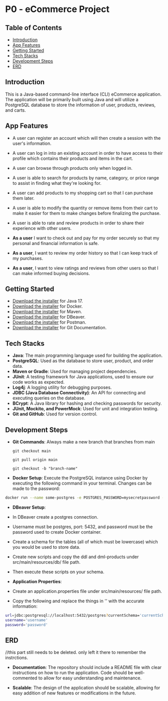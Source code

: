 # P0 - eCommerce Project

## Table of Contents

- [Introduction](#introduction)
- [App Features](#app-features)
- [Getting Started](#getting-started)
- [Tech Stacks](#tech-stacks)
- [Development Steps](#development-steps)
- [ERD](#erd)


## Introduction

This is a Java-based command-line interface (CLI) eCommerce application. The application will be primarily built using Java and will utilize a PostgreSQL database to store the information of user, products, reviews, and carts.

## App Features

- A user can register an account which will then create a session with the user's information.
- A user can log in into an existing account in order to have access to their profile which contains their products and items in the cart.
- A user can browse through products only when logged in.
- A user is able to search for products by name, category, or price range to assist in finding what they're looking for.
- A user can add products to my shopping cart so that I can purchase them later.
- A user is able to modify the quantity or remove items from their cart to make it easier for them to make changes before finalizing the purchase.
- A user is able to rate and review products in order to share their experience with other users.

- **As a user** I want to check out and pay for my order securely so that my personal and financial information is safe.
- **As a user**, I want to review my order history so that I can keep track of my purchases.
- **As a user**, I want to view ratings and reviews from other users so that I can make informed buying decisions.


## Getting Started

- [Download the installer](https://docs.oracle.com/en/java/javase/17/) for Java 17.
- [Download the installer](https://docs.docker.com/) for Docker.
- [Download the installer](https://maven.apache.org/guides/index.html) for Maven.
- [Download the installer](https://dbeaver.io/docs/) for DBeaver.
- [Download the installer](https://learning.postman.com/docs/) for Postman.
- [Download the installer](https://git-scm.com/doc) for Git Documentation.

## Tech Stacks

- **Java**: The main programming language used for building the application.
- **PostgreSQL**: Used as the database to store user, product, and order data.
- **Maven or Gradle**: Used for managing project dependencies.
- **JUnit**: A testing framework for Java applications, used to ensure our code works as expected.
- **Log4j**: A logging utility for debugging purposes.
- **JDBC (Java Database Connectivity)**: An API for connecting and executing queries on the database.
- **BCrypt**: A Java library for hashing and checking passwords for security.
- **JUnit, Mockito, and PowerMock**: Used for unit and integration testing.
- **Git and GitHub**: Used for version control.


## Development Steps

- **Git Commands**: Always make a new branch that branches from main

  `git checkout main`

  `git pull origin main`

  `git checkout -b "branch-name"`

- **Docker Setup**: Execute the PostgreSQL instance using Docker by executing the following command in your terminal. Changes can be made to the password:

```bash
docker run --name some-postgres -e POSTGRES_PASSWORD=mysecretpassword -p 5432:5432 -d postgres
``` 

- **DBeaver Setup**: 
-  In DBeaver create a postgres connection. 
-  Username must be postgres, port: 5432, and password must be the password used to create Docker container. 
-  Create a schema for the tables (all of which must be lowercase) which you would be used to store data. 
-  Create new scripts and copy the ddl and dml-products under src/main/resources/db/ file path. 
-  Then execute these scripts on your schema.

- **Application Properties**: 
-  Create an application.properties file under src/main/resources/ file path. 
-  Copy the following and replace the things in '' with the accurate information:
```bash
url=jdbc:postgresql://localhost:5432/postgres?currentSchema='currentSchema'
username='username'
password='password'
```

## ERD

//this part still needs to be deleted. only left it there to remember the instrctions.
- **Documentation**: The repository should include a README file with clear instructions on how to run the application. Code should be well-commented to allow for easy understanding and maintenance.

- **Scalable**: The design of the application should be scalable, allowing for easy addition of new features or modifications in the future.


